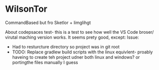 # WilsonTor
 CommandBased but fro Sketlor + limglihgt

About codepsaces test- this is a test to see how well the VS Code broser/ virutal maching version works.  It seems prety good, except:
Issue:
 - Had to resturcture directory so project was in git root
 - TODO: Replace gradlew build scripts with the linux equivlent- proably haveing to create teh project udner both linux and windows? or portingthe files manually I guess
